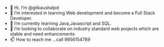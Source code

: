 - 👋 Hi, I’m @gitkaushalpd
- 👀 I’m interested in learning Web development and become a Full Stack Developer.
- 🌱 I’m currently learning Java,Javascript and SQL.
- 💞️ I’m looking to collaborate on industry standard web projects which are stable and need enhancements
- 📫 How to reach me ...call 9956154789

<!---
gitkaushalpd/gitkaushalpd is a ✨ special ✨ repository because its `README.md` (this file) appears on your GitHub profile.
You can click the Preview link to take a look at your changes.
--->
